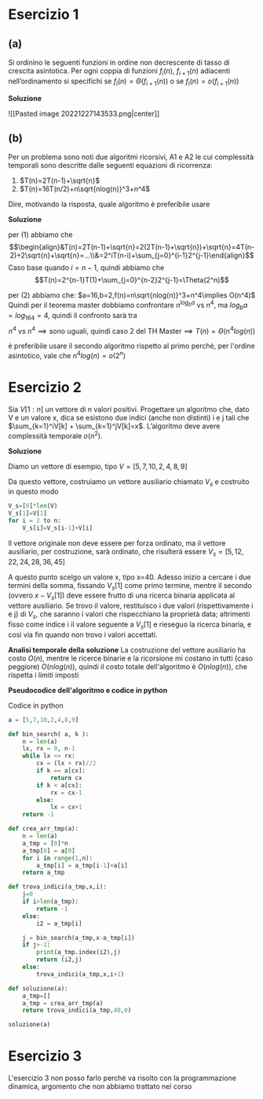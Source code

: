 
# Esercizio 1

## (a)

Si ordinino le seguenti funzioni in ordine non decrescente di tasso di crescita asintotica. Per ogni
coppia di funzioni $f_i(n)$, $f_{i+1}(n)$ adiacenti nell’ordinamento si specifichi se $f_i(n) = \Theta(f_{i+1}(n))$ o se $f_i(n) = o(f_{i+1}(n))$

**Soluzione**

![[Pasted image 20221227143533.png|center]]

## (b)

Per un problema sono noti due algoritmi ricorsivi, A1 e A2 le cui complessità temporali sono
descritte dalle seguenti equazioni di ricorrenza:
1. $T(n)=2T(n-1)+\sqrt{n}$ 
2. $T(n)=16T(n/2)+n\sqrt{nlog(n)}^3+n^4$ 

Dire, motivando la risposta, quale algoritmo è preferibile usare

**Soluzione**

per (1) abbiamo che 
$$\begin{align}&T(n)=2T(n-1)+\sqrt{n}=2(2T(n-1)+\sqrt{n})+\sqrt{n}=4T(n-2)+2\sqrt{n}+\sqrt{n}=...\\&=2^iT(n-i)+\sum_{j=0}^{i-1}2^{j-1}\end{align}$$
Caso base quando $i=n-1$, quindi abbiamo che 
$$T(n)=2^{n-1}T(1)+\sum_{j=0}^{n-2}2^{j-1}=\Theta(2^n)$$

per (2) abbiamo che:
$a=16,b=2,f(n)=n\sqrt{nlog(n)}^3+n^4\implies O(n^4)$
Quindi per il teorema master dobbiamo confrontare $n^{log_ba}$ vs $n^4$, ma $log_ba=log_164=4$, quindi il confronto sarà tra $$n^4\:vs\:n^4\implies\text{sono uguali, quindi caso 2 del TH Master}\implies T(n)=\Theta(n^4log(n))$$

è preferibile usare il secondo algoritmo rispetto al primo perchè, per l'ordine asintotico, vale che $n^4log(n)=o(2^n)$


# Esercizio 2

Sia $V[1:n]$ un vettore di n valori positivi. Progettare un algoritmo che, dato V e un valore x, dica se esistono due indici (anche non distinti) i e j tali che $\sum_{k=1}^iV[k] + \sum_{k=1}^jV[k]=x$. L’algoritmo deve avere complessità temporale $o(n^2)$.

**Soluzione**

Diamo un vettore di esempio, tipo $V=[5,7,10,2,4,8,9]$

Da questo vettore, costruiamo un vettore ausiliario chiamato $V_s$ e costruito in questo modo
```python
V_s=[0]*len(V)
V_s[1]=V[1]
for i = 2 to n:
	V_s[i]=V_s[i-1]+V[i]
```

Il vettore originale non deve essere per forza ordinato, ma il vettore ausiliario, per costruzione, sarà ordinato, che risulterà essere $V_s=[5,12,22,24,28,36,45]$

A questo punto scelgo un valore x, tipo x=40.
Adesso inizio a cercare i due termini della somma, fissando $V_s[1]$ come primo termine, mentre il secondo (ovvero $x-V_s[1]$) deve essere frutto di una ricerca binaria applicata al vettore ausiliario. 
Se trovo il valore, restituisco i due valori (rispettivamente i e j) di $V_s$, che saranno i valori che rispecchiano la proprietà data; altrimenti fisso come indice i il valore seguente a $V_s[1]$ e rieseguo la ricerca binaria, e così via fin quando non trovo i valori accettati.

**Analisi temporale della soluzione**
La costruzione del vettore ausiliario ha costo $O(n)$, mentre le ricerce binarie e la ricorsione mi costano in tutti (caso peggiore) $O(nlog(n))$, quindi il costo totale dell'algoritmo è $O(nlog(n))$, che rispetta i limiti imposti

**Pseudocodice dell'algoritmo e codice in python**

Codice in python
```python
a = [5,7,10,2,4,8,9]

def bin_search( a, k ):
    n = len(a)
    lx, rx = 0, n-1
    while lx <= rx:
        cx = (lx + rx)//2
        if k == a[cx]:
            return cx
        if k < a[cx]:
            rx = cx-1
        else:
            lx = cx+1
    return -1

def crea_arr_tmp(a):
    n = len(a)
    a_tmp = [0]*n
    a_tmp[0] = a[0]
    for i in range(1,n):
        a_tmp[i] = a_tmp[i-1]+a[i]
    return a_tmp

def trova_indici(a_tmp,x,i):
    j=0
    if i>len(a_tmp):
        return -1
    else:
        i2 = a_tmp[i]

    j = bin_search(a_tmp,x-a_tmp[i])
    if j>-1:
        print(a_tmp.index(i2),j)
        return (i2,j)
    else:
        trova_indici(a_tmp,x,i+1)

def soluzione(a):
    a_tmp=[]
    a_tmp = crea_arr_tmp(a)
    return trova_indici(a_tmp,40,0)

soluzione(a)
```

# Esercizio 3

L'esercizio 3 non posso farlo perchè va risolto con la programmazione dinamica, argomento che non abbiamo trattato nel corso